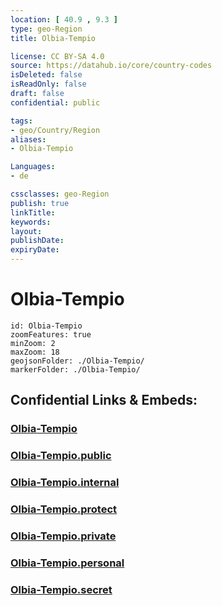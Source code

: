 ```yaml
---
location: [ 40.9 , 9.3 ] 
type: geo-Region
title: Olbia-Tempio

license: CC BY-SA 4.0
source: https://datahub.io/core/country-codes
isDeleted: false
isReadOnly: false
draft: false
confidential: public

tags:
- geo/Country/Region
aliases:
- Olbia-Tempio

Languages:
- de

cssclasses: geo-Region
publish: true
linkTitle: 
keywords: 
layout: 
publishDate: 
expiryDate: 
---
```


# Olbia-Tempio

```leaflet
id: Olbia-Tempio
zoomFeatures: true 
minZoom: 2 
maxZoom: 18
geojsonFolder: ./Olbia-Tempio/
markerFolder: ./Olbia-Tempio/
```


## Confidential Links & Embeds: 

### [Olbia-Tempio](/_Standards/Earth/Continent/Europe/Europe~South/Italy/regions~Italy/Sardinia/Olbia-Tempio.md) 

### [Olbia-Tempio.public](/_public/Earth/Continent/Europe/Europe~South/Italy/regions~Italy/Sardinia/Olbia-Tempio.public.md) 

### [Olbia-Tempio.internal](/_internal/Earth/Continent/Europe/Europe~South/Italy/regions~Italy/Sardinia/Olbia-Tempio.internal.md) 

### [Olbia-Tempio.protect](/_protect/Earth/Continent/Europe/Europe~South/Italy/regions~Italy/Sardinia/Olbia-Tempio.protect.md) 

### [Olbia-Tempio.private](/_private/Earth/Continent/Europe/Europe~South/Italy/regions~Italy/Sardinia/Olbia-Tempio.private.md) 

### [Olbia-Tempio.personal](/_personal/Earth/Continent/Europe/Europe~South/Italy/regions~Italy/Sardinia/Olbia-Tempio.personal.md) 

### [Olbia-Tempio.secret](/_secret/Earth/Continent/Europe/Europe~South/Italy/regions~Italy/Sardinia/Olbia-Tempio.secret.md)

